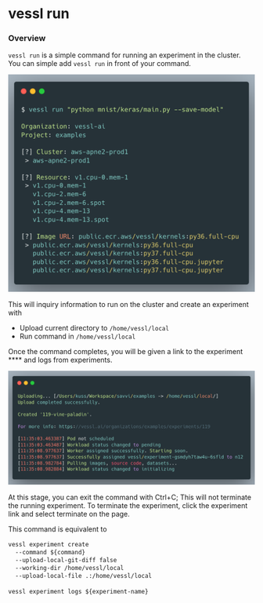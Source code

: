 # vessl run

### Overview

`vessl run` is a simple command for running an experiment in the cluster. You can simple add `vessl run` in front of your command.

![](<../../.gitbook/assets/carbon (1).png>)

This will inquiry information to run on the cluster and create an experiment with

* Upload current directory to `/home/vessl/local`
* Run command in `/home/vessl/local`

Once the command completes, you will be given a link to the experiment **** and logs from experiments.&#x20;

![](<../../.gitbook/assets/carbon (2) (1).png>)

At this stage, you can exit the command with Ctrl+C; This will not terminate the running experiment. To terminate the experiment, click the experiment link and select terminate on the page.



This command is equivalent to

```
vessl experiment create
  --command ${command}
  --upload-local-git-diff false
  --working-dir /home/vessl/local
  --upload-local-file .:/home/vessl/local
  
vessl experiment logs ${experiment-name}
```

&#x20;
